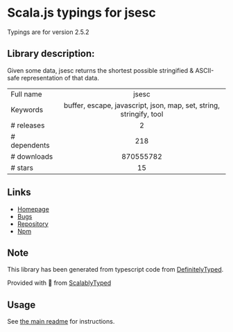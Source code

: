 
# Scala.js typings for jsesc

Typings are for version 2.5.2

## Library description:
Given some data, jsesc returns the shortest possible stringified & ASCII-safe representation of that data.

|                    |                 |
| ------------------ | :-------------: |
| Full name          | jsesc |
| Keywords           | buffer, escape, javascript, json, map, set, string, stringify, tool |
| # releases         | 2 |
| # dependents       | 218 |
| # downloads        | 870555782 |
| # stars            | 15 |

## Links
- [Homepage](https://mths.be/jsesc)
- [Bugs](https://github.com/mathiasbynens/jsesc/issues)
- [Repository](https://github.com/mathiasbynens/jsesc)
- [Npm](https://www.npmjs.com/package/jsesc)
    


## Note
This library has been generated from typescript code from [DefinitelyTyped](https://definitelytyped.org).

Provided with :purple_heart: from [ScalablyTyped](https://github.com/oyvindberg/ScalablyTyped)

## Usage
See [the main readme](../../readme.md) for instructions.


